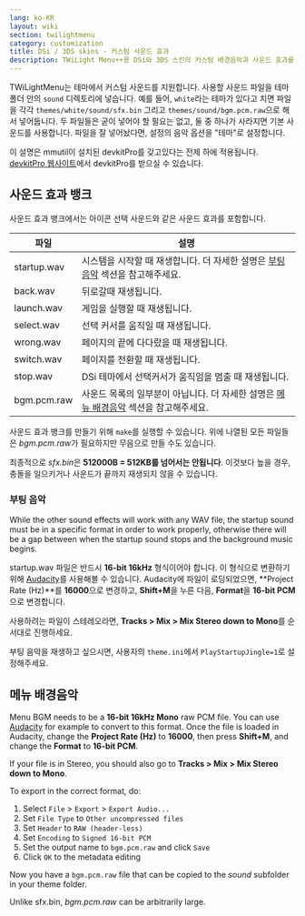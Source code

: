 ```yaml
---
lang: ko-KR
layout: wiki
section: twilightmenu
category: customization
title: DSi / 3DS skins - 커스텀 사운드 효과
description: TWiLight Menu++용 DSi와 3DS 스킨의 커스텀 배경음악과 사운드 효과를 사용하는 방법
---
```


TWiLightMenu는 테마에서 커스텀 사운드를 지원합니다. 사용할 사운드 파일을 테마 폴더 안의 `sound` 디렉토리에 넣습니다. 예를 들어, `white`라는 테마가 있다고 치면 파일을 각각 `themes/white/sound/sfx.bin` 그리고 `themes/sound/bgm.pcm.raw`으로 해서 넣어둡니다. 두 파일들은 굳이 넣어야 할 필요는 없고, 둘 중 하나가 사라지면 기본 사운드를 사용합니다. 파일을 잘 넣어놨다면, 설정의 음악 옵션을 "테마"로 설정합니다.

이 설명은 mmutil이 설치된 devkitPro를 갖고있다는 전제 하에 적용됩니다. [devkitPro 웹사이트](https://devkitpro.org/wiki/Getting_Started)에서 devkitPro를 받으실 수 있습니다.

## 사운드 효과 뱅크
사운드 효과 뱅크에서는 아이콘 선택 사운드와 같은 사운드 효과를 포함합니다.

| 파일          | 설명                                                              |
| ----------- | --------------------------------------------------------------- |
| startup.wav | 시스템을 시작할 때 재생합니다. 더 자세한 설명은 [부팅 음악](#startup-sound) 섹션을 참고해주세요. |
| back.wav    | 뒤로갈때 재생됩니다.                                                     |
| launch.wav  | 게임을 실행할 때 재생됩니다.                                                |
| select.wav  | 선택 커서를 움직일 때 재생됩니다.                                             |
| wrong.wav   | 페이지의 끝에 다다랐을 때 재생됩니다.                                           |
| switch.wav  | 페이지를 전환할 때 재생됩니다.                                               |
| stop.wav    | DSi 테마에서 선택커서가 움직임을 멈출 때 재생됩니다.                                 |
| bgm.pcm.raw | 사운드 목록의 일부분이 아닙니다. 더 자세한 설명은 [메뉴 배경음악](#menu-bgm) 섹션을 참고해주세요.   |

사운드 효과 뱅크를 만들기 위해 `make`를 실행할 수 있습니다. 위에 나열된 모든 파일들은 *bgm.pcm.raw*가 필요하지만 무음으로 만들 수도 있습니다.

최종적으로 *sfx.bin*은 **512000B = 512KB를 넘어서는 안됩니다**. 이것보다 높을 경우, 충돌을 일으키거나 사운드가 끝까지 재생되지 않을 수 있습니다.

### 부팅 음악
While the other sound effects will work with any WAV file, the startup sound must be in a specific format in order to work properly, otherwise there will be a gap between when the startup sound stops and the background music begins.

startup.wav 파일은 반드시 **16-bit 16kHz** 형식이어야 합니다. 이 형식으로 변환하기 위해 [Audacity](https://www.audacityteam.org/download/)를 사용해볼 수 있습니다. Audacity에 파일이 로딩되었으면, **Project Rate (Hz)**를 **16000**으로 변경하고, **Shift+M**을 누른 다음, **Format**을 **16-bit PCM**으로 변경합니다.

사용하려는 파일이 스테레오라면, **Tracks > Mix > Mix Stereo down to Mono**를 순서대로 진행하세요.

부팅 음악을 재생하고 싶으시면, 사용자의 `theme.ini`에서 `PlayStartupJingle=1`로 설정해주세요.


## 메뉴 배경음악

Menu BGM needs to be a **16-bit 16kHz Mono** raw PCM file. You can use [Audacity](https://www.audacityteam.org/download/) for example to convert to this format. Once the file is loaded in Audacity, change the **Project Rate (Hz)** to **16000**, then press **Shift+M**, and change the **Format** to **16-bit PCM**.

If your file is in Stereo, you should also go to **Tracks > Mix > Mix Stereo down to Mono**.

To export in the correct format, do:
1. Select `File` > `Export` > `Export Audio...`
1. Set `File Type` to `Other uncompressed files`
1. Set `Header` to `RAW (header-less)`
1. Set `Encoding` to `Signed 16-bit PCM`
1. Set the output name to `bgm.pcm.raw` and click `Save`
1. Click `OK` to the metadata editing

Now you have a `bgm.pcm.raw` file that can be copied to the *sound* subfolder in your theme folder.

Unlike sfx.bin, *bgm.pcm.raw* can be arbitrarily large.
